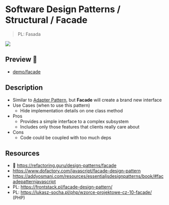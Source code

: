 # Software Design Patterns / Structural / Facade

> PL: Fasada

<img src="images/icons/terrace.svg" class="pattern-logo">

## Preview 🎉

- <a href="./demo/facade/">demo/facade</a>

## Description

- Similar to [Adapter Pattern](chapters/patterns/sdp/sdps/adapter.md),
  but **Facade** will create a brand new interface
- Use Cases (when to use this pattern)
  - Hide implementation details on one class method
- Pros
  - Provides a simple interface to a complex subsystem
  - Includes only those features that clients really care about
- Cons
  - Code could be coupled with too much deps

## Resources

- 🚀 <https://refactoring.guru/design-patterns/facade>
- <https://www.dofactory.com/javascript/facade-design-pattern>
- <https://addyosmani.com/resources/essentialjsdesignpatterns/book/#facadepatternjavascript>
- PL: <https://frontstack.pl/facade-design-pattern/>
- PL: <https://lukasz-socha.pl/php/wzorce-projektowe-cz-10-facade/> (PHP)
